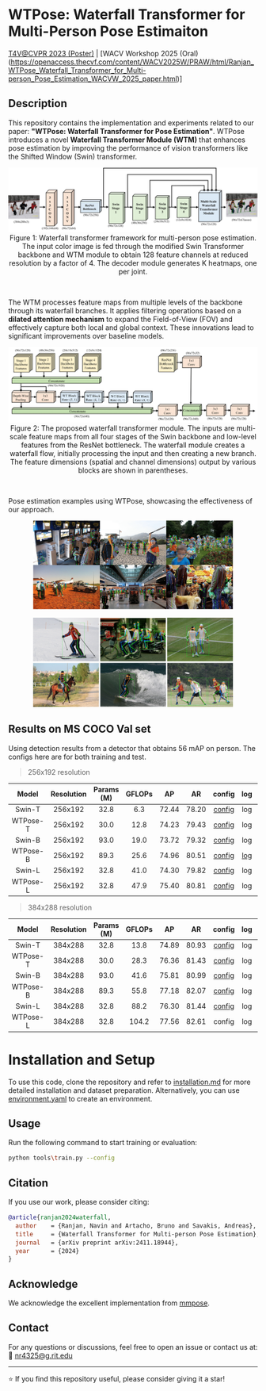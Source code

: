 # **WTPose: Waterfall Transformer for Multi-Person Pose Estimaiton** 
[T4V@CVPR 2023 (Poster)](https://arxiv.org/abs/2411.18944) | [WACV Workshop 2025 (Oral) (https://openaccess.thecvf.com/content/WACV2025W/PRAW/html/Ranjan_WTPose_Waterfall_Transformer_for_Multi-person_Pose_Estimation_WACVW_2025_paper.html)]


## **Description**
This repository contains the implementation and experiments related to our paper: **"WTPose: Waterfall Transformer for Pose Estimation"**. WTPose introduces a novel **Waterfall Transformer Module (WTM)** that enhances pose estimation by improving the performance of vision transformers like the Shifted Window (Swin) transformer. 

<p align="center">
  <img src="https://github.com/navinranjan7/WTPose/blob/main/resources/WTPose.png" title="Waterfall Transformer Framework for Multi-persion Pose Estimation.">
  Figure 1: Waterfall transformer framework for multi-person pose estimation. The input color image is fed through the modified Swin
Transformer backbone and WTM module to obtain 128 feature channels at reduced resolution by a factor of 4. The decoder module
generates K heatmaps, one per joint.
</p><br />

The WTM processes feature maps from multiple levels of the backbone through its waterfall branches. It applies filtering operations based on a **dilated attention mechanism** to expand the Field-of-View (FOV) and effectively capture both local and global context. These innovations lead to significant improvements over baseline models.

<p align="center">
  <img src="https://github.com/navinranjan7/WTPose/blob/main/resources/WTM.png" title="Waterfall Transformer Module">
  Figure 2: The proposed waterfall transformer module. The inputs are multi-scale feature maps from all four stages of the Swin backbone
and low-level features from the ResNet bottleneck. The waterfall module creates a waterfall flow, initially processing the input and then
creating a new branch. The feature dimensions (spatial and channel dimensions) output by various blocks are shown in parentheses.
</p><br />

Pose estimation examples using WTPose, showcasing the effectiveness of our approach.

<p align="center">
  <img src="https://github.com/navinranjan7/WTPose/blob/main/resources/WTPose_base_COCO_result.png" width="80%" title="Pose Estimation Result 1">
</p>
<p align="center">
  <img src="https://github.com/navinranjan7/WTPose/blob/main/resources/WTPose_examples.png" width="80%" title="Pose Estimation Result 2">
</p>

## Results on MS COCO Val set
Using detection results from a detector that obtains 56 mAP on person. The configs here are for both training and test.

> 256x192 resolution

|Model | Resolution | Params (M) | GFLOPs | AP | AR | config | log | weight |
| :----: | :----: | :----: | :----: | :----: | :----: | :----: | :----: | :----: |
| Swin-T | 256x192 | 32.8 | 6.3 | 72.44 | 78.20 |[config](https://github.com/navinranjan7/WTPose/blob/main/configs/body_2d_keypoint/topdown_heatmap/coco/td-hm_swin-t-p4-w7_8xb32-210e_coco-256x192.py) | log | - |
| WTPose-T | 256x192 | 30.0 | 12.8 | 74.23 | 79.43 |[config](https://github.com/navinranjan7/WTPose/blob/main/configs/body_2d_keypoint/topdown_heatmap/coco/aa_wtpose_swin_t_w7_coco_256x192_1k.py) | log | - |
| Swin-B | 256x192 | 93.0 | 19.0 | 73.72 | 79.32 |[config](https://github.com/navinranjan7/WTPose/blob/main/configs/body_2d_keypoint/topdown_heatmap/coco/td-hm_swin-b-p4-w7_8xb32-210e_coco-256x192.py) | log | - |
| WTPose-B | 256x192 | 89.3 | 25.6 | 74.96 | 80.51 |[config](https://github.com/navinranjan7/WTPose/blob/main/configs/body_2d_keypoint/topdown_heatmap/coco/wtm_resnet101_swin_b_w7_coco_256x192_1.py) | [log](https://github.com/navinranjan7/WTPose/blob/main/logs/log2/WTPose-b_19704347.out) | - |
| Swin-L | 256x192 | 32.8 | 41.0 | 74.30 | 79.82 |[config](https://github.com/navinranjan7/WTPose/blob/main/configs/body_2d_keypoint/topdown_heatmap/coco/td-hm_swin-l-p4-w7_8xb32-210e_coco-256x192.py) | log | - |
| WTPose-L | 256x192 | 32.8 | 47.9 | 75.40 | 80.81 |[config](https://github.com/navinranjan7/WTPose/blob/main/configs/body_2d_keypoint/topdown_heatmap/coco/aa_wtpose_swin-l-p4-w7_coco_256x192.py) | log | - |


> 384x288 resolution

|Model | Resolution | Params (M) | GFLOPs | AP | AR | config | log | weight |
| :----: | :----: | :----: | :----: | :----: | :----: | :----: | :----: | :----: |
| Swin-T | 384x288 | 32.8 | 13.8 | 74.89 | 80.93 |[config](https://github.com/navinranjan7/WTPose/blob/main/configs/body_2d_keypoint/topdown_heatmap/coco/td-hm_swin_t-p4-w7_8xb32-210e_coco-384x288.py) | log | -  |
| WTPose-T | 384x288 | 30.0 | 28.3 | 76.36 | 81.43 | [config](https://github.com/navinranjan7/WTPose/blob/main/configs/body_2d_keypoint/topdown_heatmap/coco/aa_wtm_ResNet101_swin_t_coco_384x288.py) | log | - |
| Swin-B | 384x288 | 93.0 | 41.6 | 75.81 | 80.99 |[config](https://github.com/navinranjan7/WTPose/blob/main/configs/body_2d_keypoint/topdown_heatmap/coco/td-hm_swin-b-p4-w7_8xb32-210e_coco-384x288.py) | log | - |
| WTPose-B | 384x288 | 89.3 | 55.8 | 77.18 | 82.07 |[config](https://github.com/navinranjan7/WTPose/blob/main/configs/body_2d_keypoint/topdown_heatmap/coco/aa_wtpose_swin_b_w7_coco_384x288.py) | log | - |
| Swin-L | 384x288 | 32.8 | 88.2 | 76.30 | 81.44 |[config](https://github.com/navinranjan7/WTPose/blob/main/configs/body_2d_keypoint/topdown_heatmap/coco/td-hm_swin-l-p4-w7_8xb32-210e_coco-384x288.py) | log | - |
| WTPose-L | 384x288 | 32.8 | 104.2 | 77.56 | 82.61 |config | log | - |


# Installation and Setup

To use this code, clone the repository and refer to [installation.md](https://mmpose.readthedocs.io/en/latest/installation.html) for more detailed installation and dataset preparation. Alternatively, you can use [environment.yaml](https://github.com/navinranjan7/WTPose/blob/main/enviroment.yaml) to create an environment.

## **Usage**
Run the following command to start training or evaluation:
```bash
python tools\train.py --config
```

## **Citation**
If you use our work, please consider citing:
```bibtex
@article{ranjan2024waterfall,
  author    = {Ranjan, Navin and Artacho, Bruno and Savakis, Andreas},
  title     = {Waterfall Transformer for Multi-person Pose Estimation},
  journal   = {arXiv preprint arXiv:2411.18944},
  year      = {2024}
}
```
## Acknowledge
We acknowledge the excellent implementation from [mmpose](https://github.com/open-mmlab/mmdetection).

## **Contact**
For any questions or discussions, feel free to open an issue or contact us at:
📧 nr4325@g.rit.edu

---
⭐ If you find this repository useful, please consider giving it a star!

